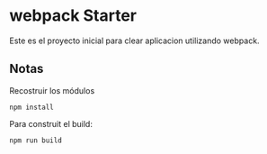 # webpack Starter
Este es el proyecto inicial para clear aplicacion
utilizando webpack.

## Notas 
Recostruir los módulos
```
npm install
```
Para construit el build: 
```
npm run build
```

